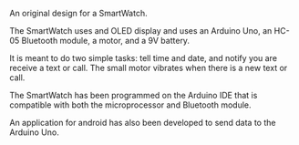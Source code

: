 An original design for a SmartWatch.

The SmartWatch uses and OLED display and uses an Arduino Uno, an HC-05 Bluetooth module, a motor, and a 9V battery.

It is meant to do two simple tasks: tell time and date, and notify you are receive a text or call.
The small motor vibrates when there is a new text or call.

The SmartWatch has been programmed on the Arduino IDE that is compatible with both the microprocessor and Bluetooth module.

An application for android has also been developed to send data to the Arduino Uno.

